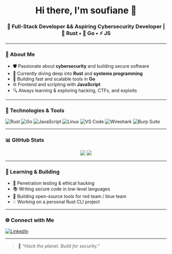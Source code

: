 <!-- README.md for your GitHub profile -->

<h1 align="center">Hi there, I'm soufiane 👋</h1>
<h3 align="center">🚀 Full-Stack Developer && Aspiring Cybersecurity Developer | 🦀 Rust • 🐹 Go • ⚡ JS</h3>

---

### 🧠 About Me

- 🛡️ Passionate about **cybersecurity** and building secure software
- 🦀 Currently diving deep into **Rust** and **systems programming**
- 🐹 Building fast and scalable tools in **Go**
- 🌐 Frontend and scripting with **JavaScript**
- 🔍 Always learning & exploring hacking, CTFs, and exploits

---

### 🔧 Technologies & Tools

![Rust](https://img.shields.io/badge/Rust-000000?style=for-the-badge&logo=rust&logoColor=white)
![Go](https://img.shields.io/badge/Go-00ADD8?style=for-the-badge&logo=go&logoColor=white)
![JavaScript](https://img.shields.io/badge/JavaScript-F7DF1E?style=for-the-badge&logo=javascript&logoColor=black)
![Linux](https://img.shields.io/badge/Linux-FCC624?style=for-the-badge&logo=linux&logoColor=black)
![VS Code](https://img.shields.io/badge/VSCode-007ACC?style=for-the-badge&logo=visual-studio-code&logoColor=white)
![Wireshark](https://img.shields.io/badge/Wireshark-1679A7?style=for-the-badge&logo=wireshark&logoColor=white)
![Burp Suite](https://img.shields.io/badge/Burp_Suite-FF3300?style=for-the-badge&logo=burpsuite&logoColor=white)

---

### 📊 GitHub Stats

<p align="center">
  <img src="https://github-readme-stats.vercel.app/api?username=s0hachimi&show_icons=true&theme=tokyonight" />
  <img src="https://github-readme-stats.vercel.app/api/top-langs/?username=s0hachimi&layout=compact&theme=tokyonight" />
</p>

---

### 🌱 Learning & Building

- 🔐 Penetration testing & ethical hacking
- 📚 Writing secure code in low-level languages
- 🧰 Building open-source tools for red team / blue team
- 💡 Working on a personal Rust CLI project

---

### 🌐 Connect with Me

[![LinkedIn](https://img.shields.io/badge/LinkedIn-blue?style=flat&logo=linkedin)](https://linkedin.com/in/soufiane-hachimi-19a262324)

---

> 🖤 *“Hack the planet. Build for security.”*
